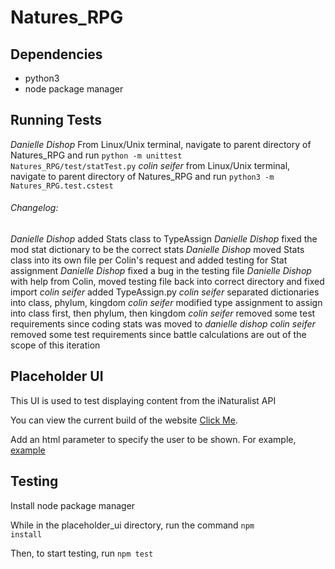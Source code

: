 # Natures_RPG

## Dependencies
- python3
- node package manager

## Running Tests
*Danielle Dishop* From Linux/Unix terminal, navigate to parent directory of Natures_RPG and run <code>python -m unittest Natures_RPG/test/statTest.py</code>
*colin seifer* from Linux/Unix terminal, navigate to parent directory of Natures_RPG and run <code>python3 -m Natures_RPG.test.cstest</code>

###### Changelog:
*Danielle Dishop* added Stats class to TypeAssign
*Danielle Dishop* fixed the mod stat dictionary to be the correct stats
*Danielle Dishop* moved Stats class into its own file per Colin's request and added testing for Stat assignment
*Danielle Dishop* fixed a bug in the testing file
*Danielle Dishop* with help from Colin, moved testing file back into correct directory and fixed import
*colin seifer* added TypeAssign.py
*colin seifer* separated dictionaries into class, phylum, kingdom
*colin seifer* modified type assignment to assign into class first, then phylum, then kingdom
*colin seifer* removed some test requirements since coding stats was moved to *danielle dishop*
*colin seifer* removed some test requirements since battle calculations are out of the scope of this iteration

## Placeholder UI

This UI is used to test displaying content from the iNaturalist API

You can view the current build of the website [Click Me](https://raw.githack.com/omarm12/Natures_RPG/placeholder-ui/placeholder_ui/build/index.html).

Add an html parameter to specify the user to be shown. 
For example, [example](https://raw.githack.com/omarm12/Natures_RPG/placeholder-ui/placeholder_ui/build/index.html?username=kai_vilbig)


## Testing

Install node package manager

While in the placeholder_ui directory, run the command <code>npm install</code>

Then, to start testing, run <code>npm test</code>